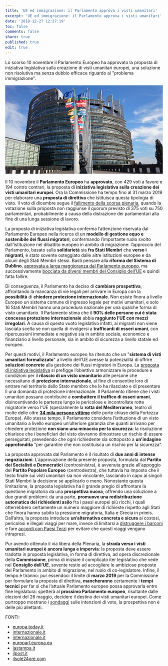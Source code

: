 ```yaml
---
title: 'UE ed immigrazione: il Parlamento approva i visti umanitari'
excerpt: 'UE ed immigrazione: il Parlamento approva i visti umanitari'
date: '2018-12-27 12:27:19'
toc: false
comments: false
share: true
published: true
edit: true
---
```

Lo scorso 10 novembre il Parlamento Europeo ha approvato la proposta di iniziativa legislativa sulla creazione di visti umanitari europei, una soluzione non risolutiva ma senza dubbio efficace riguardo al "problema immigrazione". 

![null](/assets/images/parliament-1564427_960_720.jpg)

Il 10 novembre il **Parlamento Europeo** ha **approvato**, con 429 voti a favore e 194 contro contrari, la proposta di **iniziativa legislativa sulla creazione dei visti umanitari europei**. Ora la Commissione ha tempo fino al 31 marzo 2019 per elaborare una **proposta di direttiva** che istituisca questa tipologia di visto. Il voto di dicembre segue il [fallimento della scorsa plenaria](https://europa.today.it/attualita/voto-visti-umanitari-ue.html), quando la votazione sulla proposta non raggiunse il quorum previsto di 375 voti su 750 parlamentari, probabilmente a causa della distrazione dei parlamentari alla fine di una lunga sessione di lavoro.

La proposta di iniziativa legislativa conferma l’attenzione riservata dal Parlamento Europeo nella ricerca di un **modello di gestione equo e sostenibile dei flussi migratori**, confermando l’importante ruolo svolto dall'istituzione nel dibattito europeo in ambito di migrazione: l’approccio del Parlamento, basato sulla **solidarietà** sia **fra Stati Membri** che **verso i migranti**, è stato sovente osteggiato dalle altre istituzioni europee e da alcuni degli Stati Membri stessi. Basti pensare alla **riforma del Sistema di Dublino**, [approvata a larga maggioranza dal Parlamento europeo](https://www.internazionale.it/bloc-notes/annalisa-camilli/2017/11/16/regolamento-dublino-parlamento), ma successivamente [bocciata da diversi membri del Consiglio dell’UE](https://www.internazionale.it/bloc-notes/annalisa-camilli/2018/06/05/riforma-regolamento-dublino-fallimento) e quindi fatta fallire.

Di conseguenza, il Parlamento ha deciso di **cambiare prospettiva**, affrontando la mancanza di vie legali per arrivare in Europa con la **possibilità** di **chiedere protezione internazionale**. Non esiste finora a livello Europeo un sistema comune di ingresso legale per motivi umanitari, e solo 16 Stati Membri hanno una procedura nazionale per una qualche forma di visto umanitario. Il Parlamento stima che il **90% delle persone cui è stata concessa protezione internazionale** abbia **raggiunto l’UE con mezzi irregolari**. A causa di questo vuoto legislativo infatti, ai migranti non viene lasciata scelta se non quella di rivolgersi a **trafficanti di esseri umani**, con ripercussioni immediate e negative sia in ambito sociale, economico e finanziario a livello personale, sia in ambito di sicurezza a livello statale ed europeo. 

Per questi motivi, il Parlamento europeo ha ritenuto che un "**sistema di visti umanitari formalizzato**" a livello dell'UE avesse la potenzialità di offrire **soluzioni concrete** alla gestione dei flussi migratori in Europa. La [proposta di iniziativa legislativa](http://www.europarl.europa.eu/sides/getDoc.do?pubRef=-//EP//NONSGML+COMPARL+PE-623.853+01+DOC+PDF+V0//IT&language=IT) si prefigge l’obiettivo armonizzare le procedure e condizioni per il **rilascio di un visto umanitario** alle persone che necessitano di **protezione internazionale**, al fine di consentire loro di entrare nel territorio dello Stato membro che lo ha rilasciato e di presentare lì una domanda di protezione internazionale. Il Parlamento ritiene che i visti umanitari possano contribuire a **combattere il traffico di esseri umani**, disincentivando le partenze lungo le pericolose e incontrollate rotte migratorie verso l’UE (specialmente la **rotta del Mediterraneo**, teatro di molte delle oltre [**34 mila persone vittime**](https://uploads.guim.co.uk/2018/06/19/TheList.pdf) delle porte chiuse della Fortezza Europa). Allo stesso tempo, il Parlamento considera l’istituzione di un visto umanitario a livello europeo un’ulteriore garanzia che quanti arrivano per chiedere protezione **non siano una minaccia per la sicurezza**: la risoluzione chiarisce che i beneficiari del visto dovranno dimostrare un rischio di essere perseguitati, prevedendo che ogni richiedente sia sottoposto a **un'indagine approfondita** "per garantire che non costituisca un rischio per la sicurezza".

La proposta approvata dal Parlamento è il risultato di **due anni di intense negoziazioni**. L’approvazione della presente proposta, formulata dal **Partito dei Socialisti e Democratici** (centrosinistra), è avvenuta grazie all’appoggio del **Partito Popolare Europeo** (centrodestra), che tuttavia ha imposto che il testo finale sui visti umanitari sia non vincolante, lasciando in capo ai singoli Stati Membri la decisione se applicarlo o meno. Nonostante questa limitazione, la proposta legislativa ha il grande pregio di affrontare la questione migratoria da una **prospettiva nuova**, offrendo una soluzione a due grandi problemi: da una parte, **promuove una redistribuzione automatica dei richiedenti asilo** fra i paesi europei più ricchi, i quali otterrebbero certamente un numero maggiore di richieste rispetto agli Stati che finora hanno subito la pressione migratoria, Italia e Grecia in primis. Dall’altra, la proposta introduce **un’alternativa concreta e sicura** ai costosi, pericolosi e illegali viaggi per mare, invece di limitarsi a [distruggere i barconi](https://www.lastampa.it/2015/04/22/esteri/migranti-nella-bozza-dellue-c-un-piano-per-la-distruzione-dei-barconi-vuoti-in-libia-0GNz6FQNJhYkob4q6Qu8KP/pagina.html) e fare [accordi con Paesi Terzi](https://www.ilpost.it/2017/09/27/critiche-italia-libia-migranti/) per evitare che questi viaggi vengano intrapresi.

Pur avendo ottenuto il via libera della Plenaria, la **strada verso i visti umanitari europei è ancora lunga e impervia**: la proposta deve essere tradotta in proposta legislativa, in forma di direttiva, ad opera discrezionale della **Commissione**, prima di iniziare il complicato iter legislativo che vede nel **Consiglio dell’UE**, sovente restio ad accogliere le ambiziose proposte del Parlamento in ambito di migrazione, nel ruolo di co-legislatore. Infine, il tempo è tiranno: pur essendoci il limite di **marzo 2019** per la Commissione per formulare la proposta di direttiva, **mancheranno** certamente i **tempi tecnici** per far sì che l’attuale Parlamento europeo possa approvarla entro fine legislatura: spetterà al **prossimo Parlamento europeo**, risultante dalle elezioni del 26 maggio, decidere il destino dei visti umanitari europei. Come purtroppo mostrano i [sondaggi](https://www.infodata.ilsole24ore.com/2018/11/03/elezioni-2019-stanno-cambiando-colori-delleuropa/) sulle intenzioni di voto, la prospettiva non è delle più allettanti.

FONTI: 

* [europa.today.it](https://europa.today.it/attualita/voto-visti-umanitari-ue.html)
* [internazionale.it](https://www.internazionale.it/bloc-notes/annalisa-camilli/2017/11/16/regolamento-dublino-parlamento)
* [internazionale.it](https://www.internazionale.it/bloc-notes/annalisa-camilli/2018/06/05/riforma-regolamento-dublino-fallimento)
* [europarl.europa.eu](http://www.europarl.europa.eu/sides/getDoc.do?pubRef=-//EP//NONSGML+COMPARL+PE-623.853+01+DOC+PDF+V0//IT&language=IT)
* [lastampa.it](https://www.lastampa.it/2015/04/22/esteri/migranti-nella-bozza-dellue-c-un-piano-per-la-distruzione-dei-barconi-vuoti-in-libia-0GNz6FQNJhYkob4q6Qu8KP/pagina.html)
* [ilpost.it](https://www.ilpost.it/2017/09/27/critiche-italia-libia-migranti/)
* [ilsole24ore.com](https://www.infodata.ilsole24ore.com/2018/11/03/elezioni-2019-stanno-cambiando-colori-delleuropa/)
